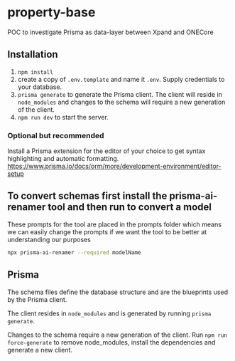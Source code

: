 # property-base

POC to investigate Prisma as data-layer between Xpand and ONECore

## Installation

1. `npm install`
2. create a copy of `.env.template` and name it `.env`. Supply credentials to your database.
3. `prisma generate` to generate the Prisma client. The client will reside in `node_modules` and changes to the schema will require a new generation of the client.
4. `npm run dev` to start the server.

### Optional but recommended

Install a Prisma extension for the editor of your choice to get syntax highlighting and automatic formatting. https://www.prisma.io/docs/orm/more/development-environment/editor-setup

## To convert schemas first install the prisma-ai-renamer tool and then run to convert a model

These prompts for the tool are placed in the prompts folder which means we can easily change the prompts if we want the tool to be better at understanding our purposes

```bash
npx prisma-ai-renamer --required modelName
```
## Prisma 

The schema files define the database structure and are the blueprints used by the Prisma client.

The client resides in `node_modules` and is generated by running `prisma generate`.

Changes to the schema require a new generation of the client. Run `npm run force-generate` to remove node_modules, install the dependencies and generate a new client. 

